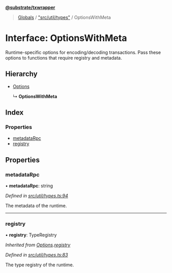 **[@substrate/txwrapper](../README.md)**

> [Globals](../globals.md) / ["src/util/types"](../modules/_src_util_types_.md) / OptionsWithMeta

# Interface: OptionsWithMeta

Runtime-specific options for encoding/decoding transactions. Pass these
options to functions that require registry and metadata.

## Hierarchy

* [Options](_src_util_types_.options.md)

  ↳ **OptionsWithMeta**

## Index

### Properties

* [metadataRpc](_src_util_types_.optionswithmeta.md#metadatarpc)
* [registry](_src_util_types_.optionswithmeta.md#registry)

## Properties

### metadataRpc

•  **metadataRpc**: string

*Defined in [src/util/types.ts:94](https://github.com/paritytech/txwrapper/blob/18c85e5/src/util/types.ts#L94)*

The metadata of the runtime.

___

### registry

•  **registry**: TypeRegistry

*Inherited from [Options](_src_util_types_.options.md).[registry](_src_util_types_.options.md#registry)*

*Defined in [src/util/types.ts:83](https://github.com/paritytech/txwrapper/blob/18c85e5/src/util/types.ts#L83)*

The type registry of the runtime.
